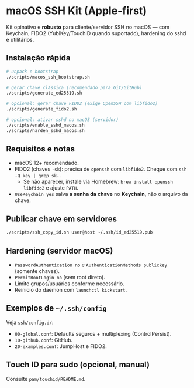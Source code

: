# macOS SSH Kit (Apple-first)

Kit opinativo e **robusto** para cliente/servidor SSH no macOS — com Keychain, FIDO2 (YubiKey/TouchID quando suportado), hardening do sshd e utilitários.

## Instalação rápida
```bash
# unpack e bootstrap
./scripts/macos_ssh_bootstrap.sh

# gerar chave clássica (recomendado para Git/GitHub)
./scripts/generate_ed25519.sh

# opcional: gerar chave FIDO2 (exige OpenSSH com libfido2)
./scripts/generate_fido2.sh

# opcional: ativar sshd no macOS (servidor)
./scripts/enable_sshd_macos.sh
./scripts/harden_sshd_macos.sh
```

## Requisitos e notas
- macOS 12+ recomendado.
- FIDO2 (chaves `-sk`): precisa de `openssh` com `libfido2`. Cheque com `ssh -Q key | grep sk-`.
  - Se não aparecer, instale via Homebrew: `brew install openssh libfido2` e ajuste `PATH`.
- `UseKeychain yes` salva **a senha da chave** no **Keychain**, não o arquivo da chave.

## Publicar chave em servidores
```bash
./scripts/ssh_copy_id.sh user@host ~/.ssh/id_ed25519.pub
```

## Hardening (servidor macOS)
- `PasswordAuthentication no` e `AuthenticationMethods publickey` (somente chaves).
- `PermitRootLogin no` (sem root direto).
- Limite grupos/usuários conforme necessário.
- Reinício do daemon com `launchctl kickstart`.

## Exemplos de `~/.ssh/config`
Veja `ssh/config.d/`:
- `00-global.conf`: Defaults seguros + multiplexing (ControlPersist).
- `10-github.conf`: GitHub.
- `20-examples.conf`: JumpHost e FIDO2.

## Touch ID para sudo (opcional, manual)
Consulte `pam/touchid/README.md`.
